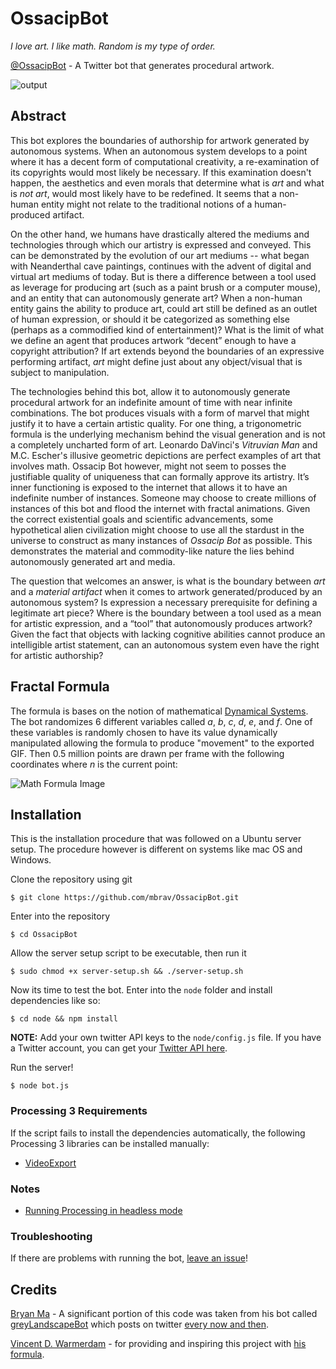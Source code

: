 # OssacipBot

_I love art. I like math. Random is my type of order._

[@OssacipBot](https://twitter.com/OssacipBot) - A Twitter bot that generates procedural artwork.

![output](http://i.giphy.com/26BoEscVHpDa5XYre.gif)

## Abstract

This bot explores the boundaries of authorship for artwork generated by autonomous systems. When an autonomous system develops to a point where it has a decent form of computational creativity, a re-examination of its copyrights would most likely be necessary. If this examination doesn't happen, the aesthetics and even morals that determine what is _art_ and what is _not art_, would most likely have to be redefined. It seems that a non-human entity might not relate to the traditional notions of a human-produced artifact.

On the other hand, we humans have drastically altered the mediums and technologies through which our artistry is expressed and conveyed. This can be demonstrated by the evolution of our art mediums -- what began with Neanderthal cave paintings, continues with the advent of digital and virtual art mediums of today. But is there a difference between a tool used as leverage for producing art (such as a paint brush or a computer mouse), and an entity that can autonomously generate art? When a non-human entity gains the ability to produce art, could art still be defined as an outlet of human expression, or should it be categorized as something else (perhaps as a commodified kind of entertainment)? What is the limit of what we define an agent that produces artwork “decent” enough to have a copyright attribution? If art extends beyond the boundaries of an expressive performing artifact, _art_ might define just about any object/visual that is subject to manipulation.

The technologies behind this bot, allow it to autonomously generate procedural artwork for an indefinite amount of time with near infinite combinations. The bot produces visuals with a form of marvel that might justify it to have a certain artistic quality. For one thing, a trigonometric formula is the underlying mechanism behind the visual generation and is not a completely uncharted form of art. Leonardo DaVinci's _Vitruvian Man_ and M.C. Escher's illusive geometric depictions are perfect examples of art that involves math. Ossacip Bot however, might not seem to posses the justifiable quality of uniqueness that can formally approve its artistry. It’s inner functioning is exposed to the internet that allows it to have an indefinite number of instances. Someone may choose to create millions of instances of this bot and flood the internet with fractal animations. Given the correct existential goals and scientific advancements, some hypothetical alien civilization might choose to use all the stardust in the universe to construct as many instances of _Ossacip Bot_ as possible. This demonstrates the material and commodity-like nature the lies behind autonomously generated art and media.

The question that welcomes an answer, is what is the boundary between _art_ and a _material artifact_ when it comes to artwork generated/produced by an autonomous system? Is expression a necessary prerequisite for defining a legitimate art piece? Where is the boundary between a tool used as a mean for artistic expression, and a “tool” that autonomously produces artwork? Given the fact that objects with lacking cognitive abilities cannot produce an intelligible artist statement, can an autonomous system even have the right for artistic authorship?

## Fractal Formula

The formula is bases on the notion of mathematical [Dynamical Systems](https://en.wikipedia.org/wiki/Dynamical_system). The bot randomizes 6 different variables called _a_, _b_, _c_, _d_, _e_, and _f_. One of these variables is randomly chosen to have its value dynamically manipulated allowing the formula to produce "movement" to the exported GIF. Then 0.5 million points are drawn per frame with the following coordinates where _n_ is the current point:

![Math Formula Image](https://i.imgur.com/Kk5R18t.png)

## Installation

This is the installation procedure that was followed on a Ubuntu server setup. The procedure however is different on systems like mac OS and Windows.

Clone the repository using git

```
$ git clone https://github.com/mbrav/OssacipBot.git
```

Enter into the repository

```
$ cd OssacipBot
```

Allow the server setup script to be executable, then run it

```
$ sudo chmod +x server-setup.sh && ./server-setup.sh
```

Now its time to test the bot.
Enter into the `node` folder and install dependencies like so:

```
$ cd node && npm install
```

**NOTE:** Add your own twitter API keys to the `node/config.js` file. If you have a Twitter account, you can get your [Twitter API here](https://apps.twitter.com/).

Run the server!

```
$ node bot.js
```

### Processing 3 Requirements

If the script fails to install the dependencies automatically, the following Processing 3 libraries can be installed manually:

-   [VideoExport](https://github.com/hamoid/video_export_processing/)

### Notes

-   [Running Processing in headless mode](https://github.com/processing/processing/wiki/Running-without-a-Display)

### Troubleshooting

If there are problems with running the bot, [leave an issue](https://github.com/mbrav/OssacipBot/issues)!

## Credits

[Bryan Ma](https://twitter.com/whoisbma) - A significant portion of this code was taken from his bot called [greyLandscapeBot](https://github.com/whoisbma/greyLandscapeBot-EC2) which posts on twitter [every now and then](https://twitter.com/greyLandscapes).

[Vincent D. Warmerdam](https://twitter.com/fishnets88) - for providing and inspiring this project with [his formula](http://koaning.io/fluctuating-repetition.html).
